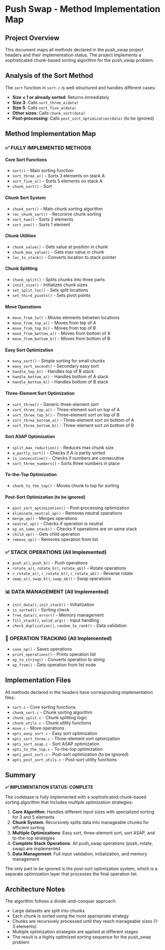 # Push Swap - Method Implementation Map

## Project Overview
This document maps all methods declared in the push_swap project headers and their implementation status. The project implements a sophisticated chunk-based sorting algorithm for the push_swap problem.

## Analysis of the Sort Method

The `sort` function in `sort.c` is well-structured and handles different cases:
- **Size ≤ 1 or already sorted**: Returns immediately
- **Size 3**: Calls `sort_three_a(data)`
- **Size 5**: Calls `sort_five_a(data)`  
- **Other sizes**: Calls `chunk_sort(data)`
- **Post-processing**: Calls `post_sort_optimization(data)` (to be ignored)

## Method Implementation Map

### ✅ FULLY IMPLEMENTED METHODS

#### **Core Sort Functions**
- `sort()` - Main sorting function
- `sort_three_a()` - Sorts 3 elements on stack A
- `sort_five_a()` - Sorts 5 elements on stack A
- `chunk_sort()` - Sort

#### **Chunk Sort System**
- `chunk_sort()` - Main chunk sorting algorithm
- `rec_chunk_sort()` - Recursive chunk sorting
- `sort_two()` - Sorts 2 elements
- `sort_one()` - Sorts 1 element

#### **Chunk Utilities**
- `chunk_value()` - Gets value at position in chunk
- `chunk_max_value()` - Gets max value in chunk
- `loc_to_stack()` - Converts location to stack pointer

#### **Chunk Splitting**
- `chunk_split()` - Splits chunks into three parts
- `innit_size()` - Initializes chunk sizes
- `set_split_loc()` - Sets split locations
- `set_third_pivots()` - Sets pivot points

#### **Move Operations**
- `move_from_to()` - Moves elements between locations
- `move_from_top_a()` - Moves from top of A
- `move_from_top_b()` - Moves from top of B
- `move_from_bottom_a()` - Moves from bottom of A
- `move_from_bottom_b()` - Moves from bottom of B

#### **Easy Sort Optimization**
- `easy_sort()` - Simple sorting for small chunks
- `easy_sort_second()` - Secondary easy sort
- `handle_top_b()` - Handles top of B stack
- `handle_bottom_a()` - Handles bottom of A stack
- `handle_bottom_b()` - Handles bottom of B stack

#### **Three-Element Sort Optimization**
- `sort_three()` - Generic three-element sort
- `sort_three_top_a()` - Three-element sort on top of A
- `sort_three_top_b()` - Three-element sort on top of B
- `sort_three_bottom_a()` - Three-element sort on bottom of A
- `sort_three_bottom_b()` - Three-element sort on bottom of B

#### **Sort ASAP Optimization**
- `split_max_reduction()` - Reduces max chunk size
- `a_partly_sort()` - Checks if A is partly sorted
- `is_consecutive()` - Checks if numbers are consecutive
- `sort_three_numbers()` - Sorts three numbers in place

#### **To-the-Top Optimization**
- `chunk_to_the_top()` - Moves chunk to top for sorting

#### **Post-Sort Optimization** (to be ignored)
- `post_sort_optimization()` - Post-processing optimization
- `eliminate_neutral_op()` - Removes neutral operations
- `merge_op()` - Merges operations
- `neutral_op()` - Checks if operation is neutral
- `op_on_same_stack()` - Checks if operations are on same stack
- `child_op()` - Gets child operation
- `remove_op()` - Removes operation from list

### ✅ STACK OPERATIONS (All Implemented)
- `push_a()`, `push_b()` - Push operations
- `rotate_a()`, `rotate_b()`, `rotate_ab()` - Rotate operations  
- `r_rotate_a()`, `r_rotate_b()`, `r_rotate_ab()` - Reverse rotate
- `swap_a()`, `swap_b()`, `swap_ab()` - Swap operations

### 📊 DATA MANAGEMENT (All Implemented)
- `init_data()`, `init_stack()` - Initialization
- `is_sorted()` - Sorting check
- `free_data()`, `error()` - Memory management
- `fill_stack()`, `valid_arg()` - Input handling
- `check_duplication()`, `random_to_rank()` - Data validation

### 🔧 OPERATION TRACKING (All Implemented)
- `save_op()` - Saves operations
- `print_operations()` - Prints operation list
- `op_to_string()` - Converts operation to string
- `op_from()` - Gets operation from list node

## Implementation Files

All methods declared in the headers have corresponding implementation files:

- `sort.c` - Core sorting functions
- `chunk_sort.c` - Chunk sorting algorithm
- `chunk_split.c` - Chunk splitting logic
- `chunk_utils.c` - Chunk utility functions
- `move.c` - Move operations
- `opti_easy_sort.c` - Easy sort optimization
- `opti_sort_three.c` - Three-element sort optimization
- `opti_sort_asap.c` - Sort ASAP optimization
- `opti_to_the_top.c` - To-the-top optimization
- `opti_post_sort.c` - Post-sort optimization (to be ignored)
- `opti_post_sort_utils.c` - Post-sort utility functions

## Summary

**✅ IMPLEMENTATION STATUS: COMPLETE**

The codebase is fully implemented with a sophisticated chunk-based sorting algorithm that includes multiple optimization strategies:

1. **Core Algorithm**: Handles different input sizes with specialized sorting for 3 and 5 elements
2. **Chunk System**: Recursively splits data into manageable chunks for efficient sorting
3. **Multiple Optimizations**: Easy sort, three-element sort, sort ASAP, and to-the-top strategies
4. **Complete Stack Operations**: All push_swap operations (push, rotate, swap) are implemented
5. **Data Management**: Full input validation, initialization, and memory management

The only part to be ignored is the post-sort optimization system, which is a separate optimization layer that processes the final operation list.

## Architecture Notes

The algorithm follows a divide-and-conquer approach:
- Large datasets are split into chunks
- Each chunk is sorted using the most appropriate strategy
- Chunks are recursively processed until they reach manageable sizes (1-3 elements)
- Multiple optimization strategies are applied at different stages
- The result is a highly optimized sorting sequence for the push_swap problem
